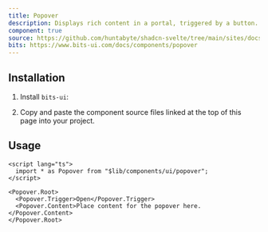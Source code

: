 ```yaml
---
title: Popover
description: Displays rich content in a portal, triggered by a button.
component: true
source: https://github.com/huntabyte/shadcn-svelte/tree/main/sites/docs/src/lib/registry/default/ui/popover
bits: https://www.bits-ui.com/docs/components/popover
---
```


<script>
  import { ComponentPreview, ManualInstall, PMAddComp, PMInstall } from '$lib/components/docs';
</script>

<ComponentPreview name="popover-demo">

<div />

</ComponentPreview>

## Installation

<PMAddComp name="popover" />

<ManualInstall>

1. Install `bits-ui`:

<PMInstall command="bits-ui" />

2. Copy and paste the component source files linked at the top of this page into your project.

</ManualInstall>

## Usage

```svelte
<script lang="ts">
  import * as Popover from "$lib/components/ui/popover";
</script>

<Popover.Root>
  <Popover.Trigger>Open</Popover.Trigger>
  <Popover.Content>Place content for the popover here.</Popover.Content>
</Popover.Root>
```
